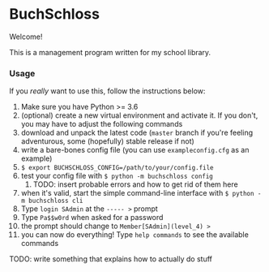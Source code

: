 # BuchSchloss

Welcome!

This is a management program written for my school library.

### Usage

If you *really* want to use this, follow the instructions below:

1. Make sure you have Python >= 3.6
2. (optional) create a new virtual environment and activate it. If you don't, you may have to adjust the following commands
3. download and unpack the latest code (``master`` branch if you're feeling adventurous, some (hopefully) stable release if not)
4. write a bare-bones config file (you can use ``exampleconfig.cfg`` as an example)
5. ``$ export BUCHSCHLOSS_CONFIG=/path/to/your/config.file``
6. test your config file with ``$ python -m buchschloss config``
    1. TODO: insert probable errors and how to get rid of them here
7. when it's valid, start the simple command-line interface with ``$ python -m buchschloss cli``
8. Type ``login SAdmin`` at the ``----- >`` prompt
9. Type ``Pa$$w0rd`` when asked for a password
10. the prompt should change to ``Member[SAdmin](level_4) > ``
11. you can now do everything! Type ``help commands`` to see the available commands

TODO: write something that explains how to actually do stuff
